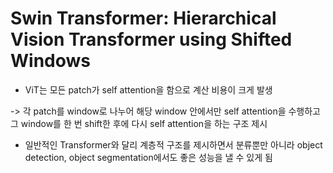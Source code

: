 # Swin Transformer: Hierarchical Vision Transformer using Shifted Windows
- ViT는 모든 patch가 self attention을 함으로 계산 비용이 크게 발생

-> 각 patch를 window로 나누어 해당 window 안에서만 self attention을 수행하고 그 window를 한 번 shift한 후에 다시 self attention을 하는 구조 제시
- 일반적인 Transformer와 달리 계층적 구조를 제시하면서 분류뿐만 아니라 object detection, object segmentation에서도 좋은 성능을 낼 수 있게 됨
